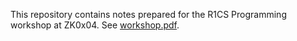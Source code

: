 This repository contains notes prepared for the R1CS Programming workshop at ZK0x04. See [workshop.pdf](workshop.pdf).
